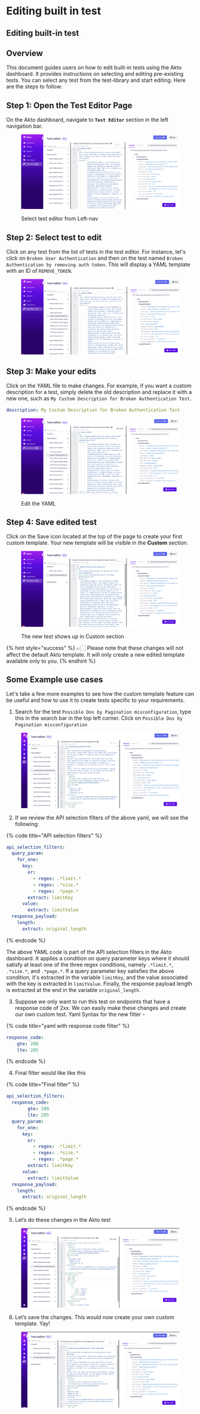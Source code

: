 # Editing built in test

## Editing built-in test

## Overview

This document guides users on how to edit built-in tests using the Akto dashboard. It provides instructions on selecting and editing pre-existing tests. You can select any test from the test-library and start editing. Here are the steps to follow:

## Step 1: Open the Test Editor Page

On the Akto dashboard, navigate to **`Test Editor`** section in the left navigation bar.

<figure><img src="../.gitbook/assets/Untitled (2).png" alt=""><figcaption><p>Select test editor from Left-nav</p></figcaption></figure>

## Step 2: Select test to edit

Click on any test from the list of tests in the test editor. For instance, let's click on `Broken User Authentication` and then on the test named `Broken Authentication by removing auth token`. This will display a YAML template with an ID of `REMOVE_TOKEN`.

<figure><img src="../.gitbook/assets/Untitled (3).png" alt=""><figcaption></figcaption></figure>

## Step 3: Make your edits

Click on the YAML file to make changes. For example, if you want a custom description for a test, simply delete the old description and replace it with a new one, such as `My Custom Description for Broken Authentication Test`.

```yaml
description: My Custom Description for Broken Authentication Test
```

<figure><img src="../.gitbook/assets/Untitled (4).png" alt=""><figcaption><p>Edit the YAML</p></figcaption></figure>

## Step 4: Save edited test

Click on the Save icon located at the top of the page to create your first custom template. Your new template will be visible in the **Custom** section.

<figure><img src="../.gitbook/assets/Untitled (5).png" alt=""><figcaption><p>The new test shows up in Custom section</p></figcaption></figure>



{% hint style="success" %}
👉🏻 Please note that these changes will not affect the default Akto template. It will only create a new edited template available only to you.
{% endhint %}

## Some Example use cases

Let's take a few more examples to see how the custom template feature can be useful and how to use it to create tests specific to your requirements.

1. Search for the test `Possible Dos by Pagination misconfiguration`, type this in the search bar in the top left corner. Click on `Possible Dos by Pagination misconfiguration`

<figure><img src="../.gitbook/assets/Untitled (6).png" alt=""><figcaption></figcaption></figure>

2. If we review the API selection filters of the above yaml, we will see the following:

{% code title="API selection filters" %}
```yaml
api_selection_filters:
  query_param:
    for_one:
      key:
        or:
          - regex: .*limit.*
          - regex: .*size.*
          - regex: .*page.*
        extract: limitKey
      value:
        extract: limitValue
  response_payload:
    length:
      extract: original_length
```
{% endcode %}

The above YAML code is part of the API selection filters in the Akto dashboard. It applies a condition on query parameter keys where it should satisfy at least one of the three regex conditions, namely `.*limit.*`, `.*size.*`, and `.*page.*`. If a query parameter key satisfies the above condition, it's extracted in the variable `limitKey`, and the value associated with the key is extracted in `limitValue`. Finally, the response payload length is extracted at the end in the variable `original_length`.

3. Suppose we only want to run this test on endpoints that have a response code of 2xx. We can easily make these changes and create our own custom test. Yaml Syntax for the new filter -

{% code title="yaml with response code filter" %}
```yaml
response_code:
	gte: 200
	lte: 205
```
{% endcode %}

4. Final filter would like like this

{% code title="Final filter" %}
```yaml
api_selection_filters:
  response_code:
		gte: 200
		lte: 205
  query_param:
    for_one:
      key:
        or:
          - regex: .*limit.*
          - regex: .*size.*
          - regex: .*page.*
        extract: limitKey
      value:
        extract: limitValue
  response_payload:
    length:
      extract: original_length
```
{% endcode %}

5. Let’s do these changes in the Akto test

<figure><img src="../.gitbook/assets/Untitled (7).png" alt=""><figcaption></figcaption></figure>

6. Let’s save the changes. This would now create your own custom template. Yay!

<figure><img src="../.gitbook/assets/Untitled (8).png" alt=""><figcaption></figcaption></figure>
